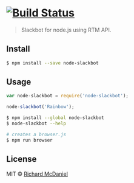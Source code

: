 #  [![Build Status](https://secure.travis-ci.org/rmcdaniel/node-slackbot.png?branch=master)](http://travis-ci.org/rmcdaniel/node-slackbot)

> Slackbot for node.js using RTM API.


## Install

```sh
$ npm install --save node-slackbot
```


## Usage

```js
var node-slackbot = require('node-slackbot');

node-slackbot('Rainbow');
```

```sh
$ npm install --global node-slackbot
$ node-slackbot --help
```

```sh
# creates a browser.js
$ npm run browser
```


## License

MIT © [Richard McDaniel]()
